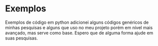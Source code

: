 # Exemplos
Exemplos de código em python 
adicionei alguns códigos genéricos de minhas pesquisas e alguns que uso no meu projeto porém em nível mais avançado, mas serve como base.
Espero que de alguma forma ajude em suas pesquisas.
